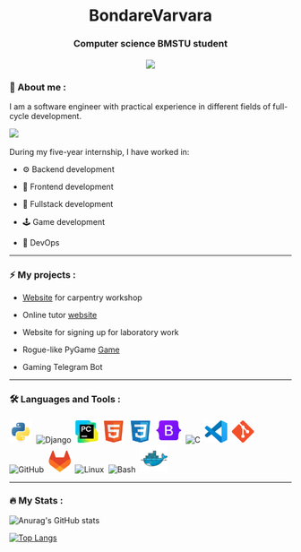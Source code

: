 <h1 align="center">BondareVarvara</h1>
<h3 align="center">Computer science BMSTU student</h3>
<div align="center">
  <img align="center" src="https://github.com/not-Whale/bmstu-iu9/blob/master/media/photos/bmstu-logo.png?raw=true" style="width: 75px;"/>
</div>

  
### :round_pushpin: About me :

I am a software engineer with practical experience in different fields of full-cycle development.

<img src="https://user-images.githubusercontent.com/74038190/216655818-2e7b9a31-49bf-4744-85a8-db8a2577c45c.gif" style="width: 150px;"/>

During my five-year internship, I have worked in:

- ⚙️ Backend development

- 🔮 Frontend development

- 🧩 Fullstack development

- 🕹️ Game development

- 🚀 DevOps

---

### :zap: My projects :

- [Website](https://kor-pus.ru/) for carpentry workshop

- Online tutor [website](https://gs-physics.ru/)

- Website for signing up for laboratory work

- Rogue-like PyGame [Game](https://github.com/arist0crab/PyGameGame)

- Gaming Telegram Bot

---

### :hammer_and_wrench: Languages and Tools :

<div>
  <img src="https://github.com/devicons/devicon/blob/master/icons/python/python-original.svg" alt="Python" style="height: 40px;"/>&nbsp;
  <img src="https://www.svgrepo.com/show/373554/django.svg" alt="Django" style="height: 40px;"/>&nbsp;
  <img src="https://github.com/devicons/devicon/blob/master/icons/pycharm/pycharm-original.svg" alt="Pycharm" style="height: 40px;"/>&nbsp;
  <img src="https://github.com/devicons/devicon/blob/master/icons/html5/html5-original.svg" alt="HTML5" style="height: 40px;"/>&nbsp;
  <img src="https://github.com/devicons/devicon/blob/master/icons/css3/css3-original.svg" alt="css3" style="height: 40px;"/>&nbsp;
  <img src="https://github.com/devicons/devicon/blob/master/icons/bootstrap/bootstrap-original.svg" alt="Bootstrap" style="height: 45px;"/>&nbsp;
  <img src="https://raw.githubusercontent.com/marwin1991/profile-technology-icons/refs/heads/main/icons/c.png" alt="C" style="height: 40px;"/>&nbsp;
  <img src="https://github.com/devicons/devicon/blob/master/icons/vscode/vscode-original.svg" alt="Vscode" style="height: 40px;"/>&nbsp;
  <img src="https://github.com/devicons/devicon/blob/master/icons/git/git-original.svg" alt="Git" style="height: 40px;"/>&nbsp;
  <img src="https://www.svgrepo.com/show/475654/github-color.svg" alt="GitHub" style="height: 40px;"/>&nbsp;
  <img src="https://github.com/devicons/devicon/blob/master/icons/gitlab/gitlab-original.svg" alt="GitLab" style="height: 40px; filter: "/>&nbsp;
  <img src="https://www.svgrepo.com/show/42448/linux.svg" alt="Linux" style="height: 40px;"/>&nbsp;
  <img src="https://raw.githubusercontent.com/marwin1991/profile-technology-icons/refs/heads/main/icons/bash.png" alt="Bash" style="height: 40px;"/>&nbsp;
  <img src="https://github.com/devicons/devicon/blob/master/icons/docker/docker-original.svg" alt="Docker" style="height: 50px;"/>&nbsp;
</div>

---

### :fire: My Stats :

![Anurag's GitHub stats](https://github-readme-stats.vercel.app/api?username=arist0crab&show_icons=true&theme=codeSTACKr)

[![Top Langs](https://github-readme-stats.vercel.app/api/top-langs/?username=arist0crab&theme=codeSTACKr)](https://github.com/arist0crab/github-readme-stats)

<!-- TODO: add leetcode https://github.com/JacobLinCool/LeetCode-Stats-Card -->

